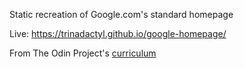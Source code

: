 Static recreation of Google.com's standard homepage

Live: https://trinadactyl.github.io/google-homepage/

From The Odin Project's [curriculum](http://www.theodinproject.com/courses/web-development-101/lessons/html-css)
